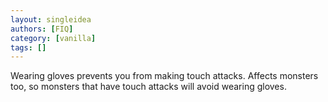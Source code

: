 ```yaml
---
layout: singleidea
authors: [FIQ]
category: [vanilla]
tags: []
---
```

Wearing gloves prevents you from making touch attacks. Affects monsters too, so monsters that have touch attacks will avoid wearing gloves.
